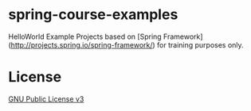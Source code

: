 spring-course-examples
======================

HelloWorld Example Projects based on [Spring Framework] (http://projects.spring.io/spring-framework/) for training purposes only.

License
=======
[GNU Public License v3](http://www.gnu.org/licenses/gpl-3.0.txt)
